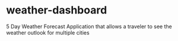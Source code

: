 # weather-dashboard
5 Day Weather Forecast Application that allows a traveler to see the weather outlook for multiple cities

